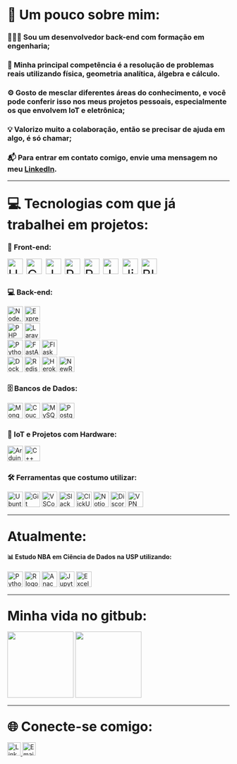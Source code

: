 ## <span style="font-size: 30px;">📝 Um pouco sobre mim:</span>

### 👨🏻‍💻 Sou um desenvolvedor back-end com formação em engenharia;<br/>
### 🔢 Minha principal competência é a resolução de problemas reais utilizando física, geometria analítica, álgebra e cálculo.<br/>
### ⚙️ Gosto de mesclar diferentes áreas do conhecimento, e você pode conferir isso nos meus projetos pessoais, especialmente os que envolvem IoT e eletrônica;<br/>
### 💡 Valorizo muito a colaboração, então se precisar de ajuda em algo, é só chamar;<br />
### 📬 Para entrar em contato comigo, envie uma mensagem no meu [LinkedIn](https://www.linkedin.com/in/lucasmuffato/).<br />


---

## <span style="font-size: 30px;">💻 Tecnologias com que já trabalhei em projetos:</span>

### 🎨 Front-end:
<span style="font-size: 30px;">
  <img src="https://img.shields.io/badge/HTML5-282C34?logo=html5&logoColor=E34F26" alt="HTML5 logo" height="35" />
  <img src="https://img.shields.io/badge/CSS3-282C34?logo=css3&logoColor=1572B6" alt="CSS3 logo" height="35" />
  <img src="https://img.shields.io/badge/JavaScript-282C34?logo=javascript&logoColor=F7DF1E" alt="JavaScript logo" height="35" />
  <img src="https://img.shields.io/badge/React-282C34?logo=react&logoColor=61DAFB" alt="React logo" height="35" />
  <img src="https://img.shields.io/badge/Redux-282C34?logo=redux&logoColor=764ABC" alt="Redux logo" height="35" />
  <img src="https://img.shields.io/badge/Jest-282C34?logo=jest&logoColor=cc0000" alt="Jest logo" height="35" />
  <img src="https://img.shields.io/badge/Jinja-282C34?logo=Jinja&logoColor=cc0000" alt="Jinja logo" height="35" />
  <img src="https://img.shields.io/badge/Blade-282C34?logo=Blade&logoColor=cc0000" alt="Blade logo" height="35" />
</span>

### 💻 Back-end:
<span>
  <img src="https://img.shields.io/badge/Node.js-282C34?logo=node.js&logoColor=339933" alt="Node.js logo" height="35" />
  <img src="https://img.shields.io/badge/Express-282C34?logo=express&logoColor=339933" alt="Express logo" height="35" />
  <br/>
  <img src="https://img.shields.io/badge/PHP-282C34?logo=php&logoColor=777BB4" alt="PHP logo" height="35" />
  <img src="https://img.shields.io/badge/Laravel-282C34?logo=laravel&logoColor=FF2D20" alt="Laravel logo" height="35" />
  <br/>
  <img src="https://img.shields.io/badge/Python-282C34?logo=python&logoColor=3776AB" alt="Python logo" height="35" />
  <img src="https://img.shields.io/badge/FastAPI-282C34?logo=fastapi&logoColor=009688" alt="FastAPI logo" height="35" />
  <img src="https://img.shields.io/badge/Flask-282C34?logo=flask&logoColor=FFFFFF" alt="Flask logo" height="35" />
  <br/>
  <img src="https://img.shields.io/badge/Docker-282C34?logo=docker&logoColor=2496ED" alt="Docker logo" height="35" />
  <img src="https://img.shields.io/badge/Redis-282C34?logo=Redis&logoColor=007ACC" alt="Redis logo" title="Redis" height="35" />
  <img src="https://img.shields.io/badge/Heroku-282C34?logo=Heroku&logoColor=#00989d" alt="Heroku logo" height="35" />
  <img src="https://img.shields.io/badge/NewRelic-282C34?logo=NewRelic&logoColor=007ACC" alt="NewRelic logo" height="35" />
</span>

### 🗄️ Bancos de Dados:
<span>
<img src="https://img.shields.io/badge/MongoDB-282C34?logo=MongoDB&logoColor=589636" alt="MongoDB"  height="35" />
<img src="https://img.shields.io/badge/CouchDb-282C34?logo=CouchDb&logoColor=007ACC" alt="CouchDb"  height="35" />
<img src="https://img.shields.io/badge/MySQL-282C34?logo=mysql&logoColor=4479A1" alt="MySQL logo" height="35" />
<img src="https://img.shields.io/badge/PostgreSQL-282C34?logo=postgresql&logoColor=4169E1" alt="PostgreSQL logo" height="35" />
</span>

### 🤖 IoT e Projetos com Hardware:
<span>
  <img src="https://img.shields.io/badge/Arduino-282C34?logo=arduino&logoColor=00979D" alt="Arduino logo" height="35" />
<img src="https://img.shields.io/badge/C++-282C34?logo=Cplusplus&logoColor=#00989d" alt="C++ logo" height="35" />
</span>

### 🛠️ Ferramentas que costumo utilizar:
<span>
<img src="https://img.shields.io/badge/Ubuntu-282C34?logo=ubuntu&logoColor=E95420" alt="Ubuntu logo" height="35" />
<img src="https://img.shields.io/badge/Git-282C34?logo=git&logoColor=F05032" alt="Git logo" height="35" />
<img src="https://img.shields.io/badge/VSCode-282C34?logo=visual-studio-code&logoColor=007ACC" alt="VSCode logo" height="35" />
<img src="https://img.shields.io/badge/Slack-282C34?logo=Slack&logoColor=2EB67D" alt="Slack logo" height="35" />
<img src="https://img.shields.io/badge/ClickUp-282C34?logo=ClickUp&logoColor=2EB67D" alt="ClickUp logo" height="35" />
<img src="https://img.shields.io/badge/Notion-282C34?logo=Notion&logoColor=2EB67D" alt="Notion logo" height="35" />
<img src="https://img.shields.io/badge/Discord-282C34?logo=Discord&logoColor=2EB67D" alt="Discord logo" title="Discord" height="35" />
<img src="https://img.shields.io/badge/VPN-282C34?logo=VPNd&logoColor=2EB67D" alt="VPN logo" height="35" />
</span>

---

## <span style="font-size: 30px;">Atualmente:</span>
#### 📊 Estudo NBA em Ciência de Dados na USP utilizando:<br/>
<span>
<img src="https://img.shields.io/badge/Python-282C34?logo=Python&logoColor=007ACC" alt="Python logo" title="Python" height="35" />
<img src="https://img.shields.io/badge/R-282C34?logo=R&logoColor=007ACC" alt="R logo" title="R" height="35" />
<img src="https://img.shields.io/badge/Anaconda-282C34?logo=Anaconda&logoColor=007ACC" alt="Anaconda logo" title="Anaconda" height="35" />
<img src="https://img.shields.io/badge/JupyterNoteook-282C34?logo=JupyterNoteook&logoColor=007ACC" alt="JupyterNoteook logo" title="JupyterNoteook" height="35" />
<img src="https://img.shields.io/badge/Excel-282C34?logo=Excel&logoColor=007ACC" alt="Excel logo" title="Excel" height="35" />
<span/>

---

## <span style="font-size: 30px;">Minha vida no gitbub:</span>
<span>
<img src='https://github-readme-stats.vercel.app/api/top-langs/?username=lmuffato&layout=compact&theme=dracula&show' height="150">
<img src='https://github-readme-stats.vercel.app/api?username=lmuffato&theme=dracula&show_icons=true' height="150">
<span/>

---

## <span style="font-size: 30px;">🌐 Conecte-se comigo:</span>

<a href="https://www.linkedin.com/in/lucasmuffato/">
  <img src="https://img.shields.io/badge/LinkedIn-282C34?logo=linkedin&logoColor=0077B5" alt="LinkedIn" height="30" />
</a>
<a href="mailto:lmiremuffato@gmail.com">
  <img src="https://img.shields.io/badge/Email-282C34?logo=gmail&logoColor=EA4335" alt="Email" height="30" />
</a>

